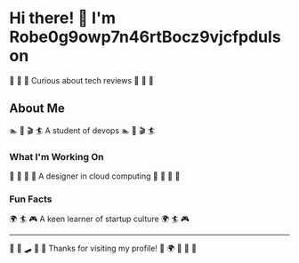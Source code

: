 # Hi there! 👋 I'm Robe0g9owp7n46rtBocz9vjcfpdulson

🎪 🎯 🎣 Curious about tech reviews 🎪 🎯 🎣

## About Me
🏊 🚣 🎬 🏄 A student of devops 🏊 🚣 🎬 🏄

### What I'm Working On
🏑 🎰 🥋 🏓 A designer in cloud computing 🏑 🎰 🥋 🏓

### Fun Facts
🌍 🏄 🎮 A keen learner of startup culture 🌍 🏄 🎮

---
🎯 🎪 🛹 🎺 🎵 Thanks for visiting my profile! 🎺 🌍 🎨 🥊 🚴
